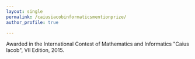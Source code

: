 ```yaml
---
layout: single
permalink: /caiusiacobinformaticsmentionprize/
author_profile: true

---
```


Awarded in the International Contest of Mathematics and Informatics "Caius Iacob", VII Edition, 2015.









